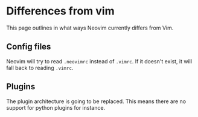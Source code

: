 # Differences from vim

This page outlines in what ways Neovim currently differs from Vim.

## Config files
Neovim will try to read `.neovimrc` instead of `.vimrc`. If it doesn't exist, it will fall back to reading `.vimrc`.

## Plugins
The plugin architecture is going to be replaced. This means there are no support for python plugins for instance.